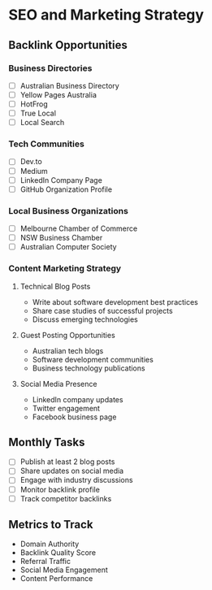 # SEO and Marketing Strategy

## Backlink Opportunities

### Business Directories

- [ ] Australian Business Directory
- [ ] Yellow Pages Australia
- [ ] HotFrog
- [ ] True Local
- [ ] Local Search

### Tech Communities

- [ ] Dev.to
- [ ] Medium
- [ ] LinkedIn Company Page
- [ ] GitHub Organization Profile

### Local Business Organizations

- [ ] Melbourne Chamber of Commerce
- [ ] NSW Business Chamber
- [ ] Australian Computer Society

### Content Marketing Strategy

1. Technical Blog Posts

   - Write about software development best practices
   - Share case studies of successful projects
   - Discuss emerging technologies

2. Guest Posting Opportunities

   - Australian tech blogs
   - Software development communities
   - Business technology publications

3. Social Media Presence
   - LinkedIn company updates
   - Twitter engagement
   - Facebook business page

## Monthly Tasks

- [ ] Publish at least 2 blog posts
- [ ] Share updates on social media
- [ ] Engage with industry discussions
- [ ] Monitor backlink profile
- [ ] Track competitor backlinks

## Metrics to Track

- Domain Authority
- Backlink Quality Score
- Referral Traffic
- Social Media Engagement
- Content Performance
